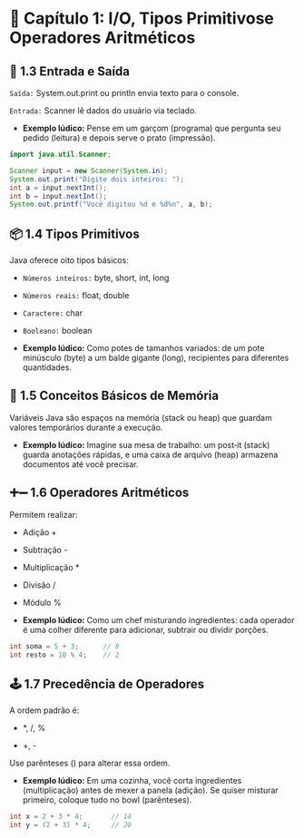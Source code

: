 # 🚀 Capítulo 1: I/O, Tipos Primitivose Operadores Aritméticos

## 🎤 1.3 Entrada e Saída
`Saída:` System.out.print ou println envia texto para o console.

`Entrada:` Scanner lê dados do usuário via teclado.


 - **Exemplo lúdico:** Pense em um garçom (programa) que pergunta seu pedido (leitura) e depois serve o prato (impressão).


```java
import java.util.Scanner;

Scanner input = new Scanner(System.in);
System.out.print("Digite dois inteiros: ");
int a = input.nextInt();
int b = input.nextInt();
System.out.printf("Você digitou %d e %d%n", a, b);
```

## 📦 1.4 Tipos Primitivos
Java oferece oito tipos básicos:

- `Números inteiros:` byte, short, int, long

- `Números reais:` float, double

- `Caractere:` char

- `Booleano:` boolean


 - **Exemplo lúdico:** Como potes de tamanhos variados: de um pote minúsculo (byte) a um balde gigante (long), recipientes para diferentes quantidades.


## 🧠 1.5 Conceitos Básicos de Memória
Variáveis Java são espaços na memória (stack ou heap) que guardam valores temporários durante a execução.


 - **Exemplo lúdico:** Imagine sua mesa de trabalho: um post‐it (stack) guarda anotações rápidas, e uma caixa de arquivo (heap) armazena documentos até você precisar.


## ➕➖ 1.6 Operadores Aritméticos
Permitem realizar:

- Adição +

- Subtração -

- Multiplicação *

- Divisão /

- Módulo %


 - **Exemplo lúdico:** Como um chef misturando ingredientes: cada operador é uma colher diferente para adicionar, subtrair ou dividir porções.


```java
int soma = 5 + 3;      // 8  
int resto = 10 % 4;    // 2
```

## 🕹 1.7 Precedência de Operadores 
A ordem padrão é:

- *, /, %

- +, - 

Use parênteses () para alterar essa ordem.


 - **Exemplo lúdico:** Em uma cozinha, você corta ingredientes (multiplicação) antes de mexer a panela (adição). Se quiser misturar primeiro, coloque tudo no bowl (parênteses).


```java
int x = 2 + 3 * 4;       // 14  
int y = (2 + 3) * 4;     // 20
```
